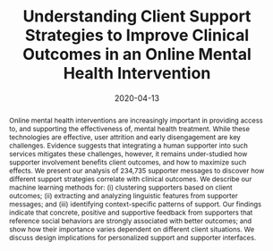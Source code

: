 ---
abstract: 'Online mental health interventions are increasingly important in providing access to, and supporting the effectiveness of, mental health treatment. While these
  technologies are effective, user attrition and early disengagement are key challenges. Evidence suggests that integrating a human supporter into such services mitigates these challenges, however, it remains under-studied how supporter involvement benefits client outcomes, and how to maximize such effects. We present our analysis of 234,735 supporter messages to discover how different support strategies correlate with clinical outcomes. We describe our machine learning methods for: (i) clustering supporters based on client outcomes; (ii) extracting and analyzing linguistic features from supporter messages; and (iii) identifying context-specific patterns of support. Our findings indicate that concrete, positive and supportive feedback from supporters that reference social behaviors are strongly associated with better outcomes; and show how their importance varies dependent on different client situations. We discuss design implications for personalized support and supporter interfaces.'
authors:
- chikersal
- Danielle Belgrave
- Gavin Doherty
- Angel Enrique
- Jorge E. Palacios
- Derek Richards
- Anja Thieme
bibtex: '@inproceedings{chikersal2020understanding,

  title={Understanding Client Support Strategies to Improve Clinical Outcomes in an
  Online Mental Health Intervention},

  author={Prerna Chikersal, Danielle Belgrave, Gavin Doherty, Angel Enrique, Jorge
  E. Palacios, Derek Richards, Anja Thieme},

  booktitle={Proceedings of the Annual ACM Conference on Human Factors in Computing
  Systems},

  year={2020}

  }'
blurb: Data-driven insights for more effective, personalized care in online mental
  health interventions.
citation: Prerna Chikersal,Danielle Belgrave,Gavin Doherty,Angel Enrique,Jorge E.
  Palacios,Derek Richards,Anja Thieme. 2020. Understanding Client Support Strategies
  to Improve Clinical Outcomes in an Online Mental Health Intervention. Proceedings
  of the Annual ACM Conference on Human Factors in Computing Systems.
conference: Proceedings of the Annual ACM Conference on Human Factors in Computing
  Systems (CHI)
date: '2020-04-13'
image: /images/pubs/mh_supporter_full.png
name: Understanding Client Support Strategies to Improve Clinical Outcomes in an Online
  Mental Health Intervention
onhomepage: true
pdf: /pdfs/mh_support_strategies.pdf
thumbnail: /images/pubs/mh_supporter_thumb.png
title: Understanding Client Support Strategies to Improve Clinical Outcomes in an Online Mental Health Intervention
name: Supporting Mental Health
year: '2020'
video: 'https://www.youtube.com/watch?v=SXN33drYUlA'
---